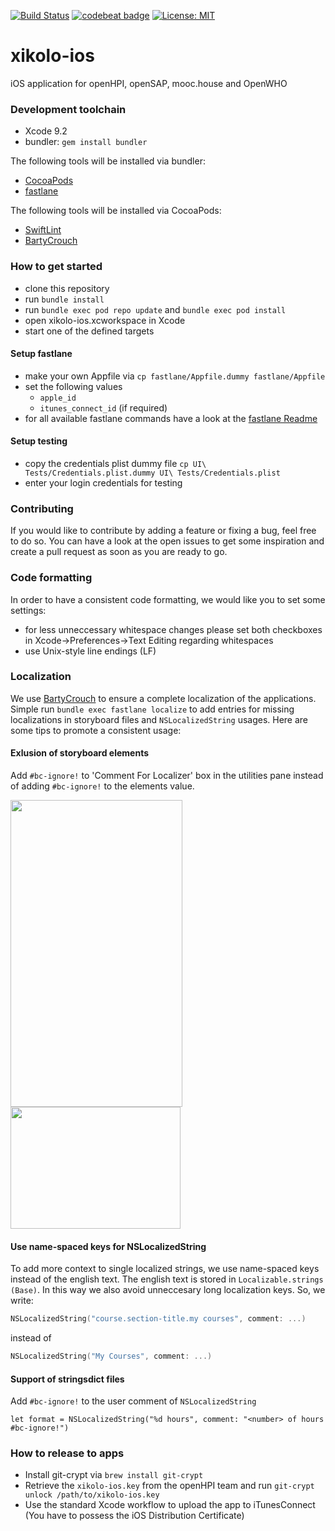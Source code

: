 [![Build Status](https://travis-ci.org/openHPI/xikolo-ios.svg?branch=dev)](https://travis-ci.org/openHPI/xikolo-ios)
[![codebeat badge](https://codebeat.co/badges/042d1ec1-67fb-40d5-8c9a-38cc843f26e1)](https://codebeat.co/projects/github-com-openhpi-xikolo-ios-dev)
[![License: MIT](https://img.shields.io/badge/License-MIT-yellow.svg)](https://opensource.org/licenses/MIT)

# xikolo-ios
iOS application for openHPI, openSAP, mooc.house and OpenWHO

### Development toolchain
- Xcode 9.2
- bundler: `gem install bundler`

The following tools will be installed via bundler:
- [CocoaPods](https://cocoapods.org/)
- [fastlane](https://fastlane.tools/)

The following tools will be installed via CocoaPods:
- [SwiftLint](https://github.com/realm/SwiftLint)
- [BartyCrouch](https://github.com/Flinesoft/BartyCrouch)

### How to get started
- clone this repository
- run `bundle install`
- run `bundle exec pod repo update` and `bundle exec pod install`
- open xikolo-ios.xcworkspace in Xcode
- start one of the defined targets

#### Setup fastlane
- make your own Appfile via `cp fastlane/Appfile.dummy fastlane/Appfile`
- set the following values
  - `apple_id`
  - `itunes_connect_id` (if required)
- for all available fastlane commands have a look at the [fastlane Readme](https://github.com/openHPI/xikolo-ios/tree/master/fastlane/)

#### Setup testing
- copy the credentials plist dummy file `cp UI\ Tests/Credentials.plist.dummy UI\ Tests/Credentials.plist`
- enter your login credentials for testing

### Contributing
If you would like to contribute by adding a feature or fixing a bug, feel free to do so. You can have a look at the open issues to get some inspiration and create a pull request as soon as you are ready to go.

### Code formatting
In order to have a consistent code formatting, we would like you to set some settings:
- for less unneccessary whitespace changes please set both checkboxes in Xcode->Preferences->Text Editing regarding whitespaces
- use Unix-style line endings (LF)

### Localization
We use [BartyCrouch](https://github.com/Flinesoft/BartyCrouch) to ensure a complete localization of the applications. Simple run `bundle exec fastlane localize` to add entries for missing localizations in storyboard files and `NSLocalizedString` usages. Here are some tips to promote a consistent usage:

#### Exlusion of storyboard elements
Add `#bc-ignore!` to 'Comment For Localizer' box in the utilities pane instead of adding `#bc-ignore!` to the elements value.
<div>
	<img src="https://raw.githubusercontent.com/Flinesoft/BartyCrouch/stable/IB-Comment-Exclusion-Example1.png" width="275px" height="491px">
	<img src="https://raw.githubusercontent.com/Flinesoft/BartyCrouch/stable/IB-Comment-Exclusion-Example2.png" width="272px" height="195px">
</div>

#### Use name-spaced keys for NSLocalizedString
To add more context to single localized strings, we use name-spaced keys instead of the english text. The english text is stored in `Localizable.strings (Base)`. In this way we also avoid unneccesary long localization keys. So, we write:
```swift
NSLocalizedString("course.section-title.my courses", comment: ...)
```
instead of
```swift
NSLocalizedString("My Courses", comment: ...)
```

#### Support of stringsdict files
Add `#bc-ignore!` to the user comment of `NSLocalizedString`
```
let format = NSLocalizedString("%d hours", comment: "<number> of hours #bc-ignore!")
```

### How to release to apps
- Install git-crypt via `brew install git-crypt`
- Retrieve the `xikolo-ios.key` from the openHPI team and run `git-crypt unlock /path/to/xikolo-ios.key`
- Use the standard Xcode workflow to upload the app to iTunesConnect (You have to possess the iOS Distribution Certificate)
